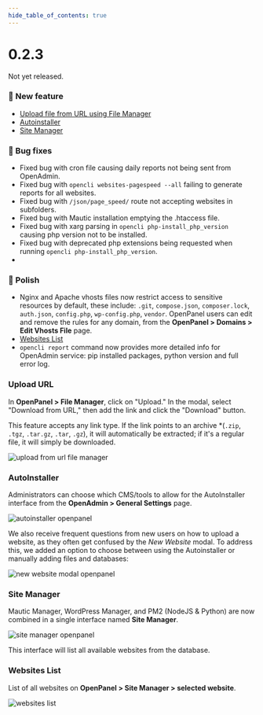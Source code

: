 ```yaml
--- 
hide_table_of_contents: true
---
```



# 0.2.3

Not yet released.


### 🚀 New feature
- [Upload file from URL using File Manager](#upload-url)
- [Autoinstaller](#autoinstaller)
- [Site Manager](#site-manager)

### 🐛 Bug fixes
- Fixed bug with cron file causing daily reports not being sent from OpenAdmin.
- Fixed bug with `opencli websites-pagespeed --all` failing to generate reports for all websites.
- Fixed bug with `/json/page_speed/` route not accepting websites in subfolders.
- Fixed bug with Mautic installation emptying the .htaccess file.
- Fixed bug with xarg parsing in `opencli php-install_php_version` causing php version not to be installed.
- Fixed bug with deprecated php extensions being requested when running `opencli php-install_php_version`.
- 




### 💅 Polish

- Nginx and Apache vhosts files now restrict access to sensitive resources by default, these include: `.git`, `compose.json`, `composer.lock`, `auth.json`, `config.php`, `wp-config.php`, `vendor`. OpenPanel users can edit and remove the rules for any domain, from the **OpenPanel > Domains > Edit Vhosts File** page.
- [Websites List](#websites-list)
- `opencli report` command now provides more detailed info for OpenAdmin service: pip installed packages, python version and full error log.



### Upload URL

In **OpenPanel > File Manager**, click on "Upload." In the modal, select "Download from URL," then add the link and click the "Download" button.

This feature accepts any link type. If the link points to an archive *(`.zip`, `.tgz`, `.tar.gz`, `.tar`, `.gz`), it will automatically be extracted; if it's a regular file, it will simply be downloaded.

![upload from url file manager](https://i.postimg.cc/xT98xwwQ/ezgif-2-6ffcbe189c.gif)


### AutoInstaller

Administrators can choose which CMS/tools to allow for the AutoInstaller interface from the **OpenAdmin > General Settings** page.

![autoinstaller openpanel](https://i.postimg.cc/3RbrBQSB/autoinstaller-v1.png)

We also receive frequent questions from new users on how to upload a website, as they often get confused by the *New Website* modal. To address this, we added an option to choose between using the Autoinstaller or manually adding files and databases:

![new website modal openpanel](https://i.postimg.cc/zBfXKGjv/new-modal.png)


### Site Manager

Mautic Manager, WordPress Manager, and PM2 (NodeJS & Python) are now combined in a single interface named **Site Manager**.

![site manager openpanel](https://i.postimg.cc/gjXztt1P/site-manager.png)


This interface will list all available websites from the database.

### Websites List

List of all websites on **OpenPanel > Site Manager > selected website**.

![websites list](https://i.postimg.cc/cs6yWdwH/siteslist.gif)
